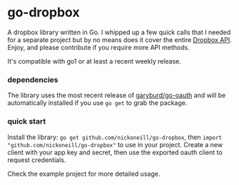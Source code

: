 # go-dropbox

A dropbox library written in Go. I whipped up a few quick calls that I needed for a separate project but by no means does it cover the entire [Dropbox API](https://www.dropbox.com/developers/reference/api). Enjoy, and please contribute if you require more API methods.

It's compatible with go1 or at least a recent weekly release.

### dependencies

The library uses the most recent release of [garyburd/go-oauth](http://github.com/garyburd/go-oauth) and will be automatically installed if you use `go get` to grab the package.

### quick start

Install the library: `go get github.com/nickoneill/go-dropbox`, then `import "github.com/nickoneill/go-dropbox"` to use in your project. Create a new client with your app key and secret, then use the exported oauth client to request credentials.

Check the example project for more detailed usage.